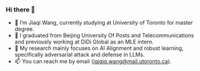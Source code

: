 ### Hi there 👋

<!--
**JiaqiWangUT/JiaqiWangUT** is a ✨ _special_ ✨ repository because its `README.md` (this file) appears on your GitHub profile.
-->
- 🔭 I’m Jiaqi Wang, currently studying at University of Toronto for master degree.
- 🌱 I graduated from Beijing University Of Posts and Telecommunications and previously working at DiDi Global as an MLE intern.
- 👀 My research mainly focuses on AI Alignment and robust learning, specifically adversarial attack and defense in LLMs.
- 📫 You can reach me by email (jqjqjq.wang@mail.utoronto.ca).
